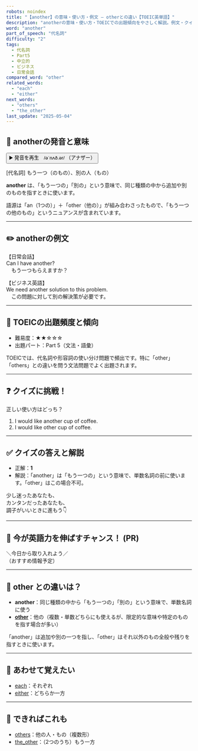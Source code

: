 ```yaml
---
robots: noindex
title: "【another】の意味・使い方・例文 ― otherとの違い【TOEIC英単語】"
description: "anotherの意味・使い方・TOEICでの出題傾向をやさしく解説。例文・クイズ付きでotherとの違いもわかりやすく学べます。"
word: "another"
part_of_speech: "代名詞"
difficulty: "2"
tags:
  - 代名詞
  - Part5
  - 中立的
  - ビジネス
  - 日常会話
compared_word: "other"
related_words:
  - "each"
  - "either"
next_words:
  - "others"
  - "the_other"
last_update: "2025-05-04"
---
```


## 🔰 anotherの発音と意味

<button class="play-audio" onclick="playTTS('another')">
  <span class="play-audio-main">
    ▶️ 発音を再生　/əˈnʌð.ər/
  </span>
  <span class="play-audio-sub">
    （アナザー）
  </span>
</button>

[代名詞] もう一つ（のもの）、別の人（もの）

**another** は、「もう一つの」「別の」という意味で、同じ種類の中から追加や別のものを指すときに使います。

語源は「an（1つの）」＋「other（他の）」が組み合わさったもので、「もう一つの他のもの」というニュアンスが含まれています。

---

## ✏️ anotherの例文

【日常会話】  
Can I have another?  
　もう一つもらえますか？

【ビジネス英語】  
We need another solution to this problem.  
　この問題に対して別の解決策が必要です。

---

## 🎯 TOEICの出題頻度と傾向

- 難易度：★★☆☆☆
- 出題パート：Part 5（文法・語彙）

TOEICでは、代名詞や形容詞の使い分け問題で頻出です。特に「other」「others」との違いを問う文法問題でよく出題されます。

---

## ❓ クイズに挑戦！

正しい使い方はどっち？

1. I would like another cup of coffee.  
2. I would like other cup of coffee.

---

## ✅ クイズの答えと解説

- 正解：**1**
- 解説：「another」は「もう一つの」という意味で、単数名詞の前に使います。「other」はこの場合不可。

少し迷ったあなたも、  
カンタンだったあなたも、  
調子がいいときに進もう👇️

---

## 🚀 今が英語力を伸ばすチャンス！ (PR)

<div class="info-center">
＼今日から取り入れよう／<br>  
（おすすめ情報予定）
</div>

---

## 🤔  other との違いは？

- **another**：同じ種類の中から「もう一つの」「別の」という意味で、単数名詞に使う
- **[other](/word/other/)**：他の（複数・単数どちらにも使えるが、限定的な意味や特定のものを指す場合が多い）

「another」は追加や別の一つを指し、「other」はそれ以外のもの全般や残りを指すときに使います。

---

## 🧩 あわせて覚えたい

- [each](/word/each/)：それぞれ
- [either](/word/either/)：どちらか一方

---

## 📖 できればこれも

- [others](/word/others/)：他の人・もの（複数形）
- [the_other](/word/the_other/)：（2つのうち）もう一方

<!-- cvid: aid19_bid21 -->
